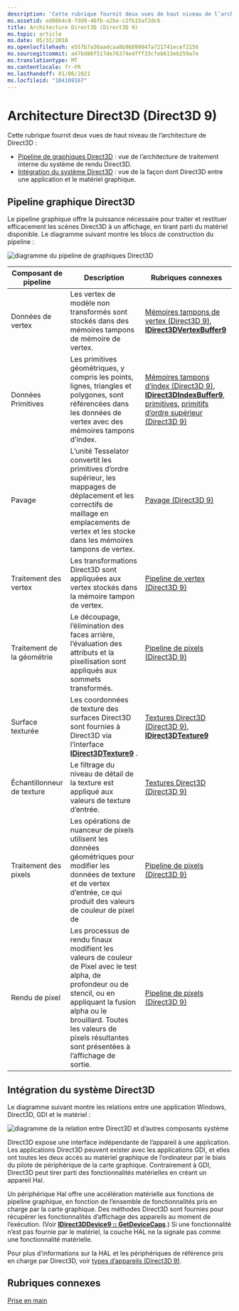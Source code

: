 ```yaml
---
description: 'Cette rubrique fournit deux vues de haut niveau de l’architecture de Direct3D :'
ms.assetid: ed08b4c8-fdd9-46fb-a2be-c2fb15af2dc6
title: Architecture Direct3D (Direct3D 9)
ms.topic: article
ms.date: 05/31/2018
ms.openlocfilehash: e557b7a36aadcaa8b96899047a721741ecef2156
ms.sourcegitcommit: a47bd86f517de76374e4fff33cfeb613eb259a7e
ms.translationtype: MT
ms.contentlocale: fr-FR
ms.lasthandoff: 01/06/2021
ms.locfileid: "104109167"
---
```

# <a name="direct3d-architecture-direct3d-9"></a>Architecture Direct3D (Direct3D 9)

Cette rubrique fournit deux vues de haut niveau de l’architecture de Direct3D :

-   [Pipeline de graphiques Direct3D](#direct3d-graphics-pipeline) : vue de l’architecture de traitement interne du système de rendu Direct3D.
-   [Intégration du système Direct3D](#direct3d-system-integration) : vue de la façon dont Direct3D entre une application et le matériel graphique.

## <a name="direct3d-graphics-pipeline"></a>Pipeline graphique Direct3D

Le pipeline graphique offre la puissance nécessaire pour traiter et restituer efficacement les scènes Direct3D à un affichage, en tirant parti du matériel disponible. Le diagramme suivant montre les blocs de construction du pipeline :

![diagramme du pipeline de graphiques Direct3D](images/blockdiag-graphics.png)



| Composant de pipeline  | Description                                                                                                                                                                                      | Rubriques connexes                                                                                                                                                                                             |
|---------------------|--------------------------------------------------------------------------------------------------------------------------------------------------------------------------------------------------|------------------------------------------------------------------------------------------------------------------------------------------------------------------------------------------------------------|
| Données de vertex         | Les vertex de modèle non transformés sont stockés dans des mémoires tampons de mémoire de vertex.                                                                                                                                | [Mémoires tampons de vertex (Direct3D 9)](vertex-buffers.md), [ **IDirect3DVertexBuffer9**](/windows/win32/api/d3d9helper/nn-d3d9helper-idirect3dvertexbuffer9)                                                                                                |
| Données Primitives      | Les primitives géométriques, y compris les points, lignes, triangles et polygones, sont référencées dans les données de vertex avec des mémoires tampons d’index.                                                                    | [Mémoires tampons d’index (Direct3D 9)](index-buffers.md), [**IDirect3DIndexBuffer9**](/windows/desktop/api), [primitives](primitives.md), [primitifs d’ordre supérieur (Direct3D 9)](higher-order-primitives.md) |
| Pavage        | L’unité Tesselator convertit les primitives d’ordre supérieur, les mappages de déplacement et les correctifs de maillage en emplacements de vertex et les stocke dans les mémoires tampons de vertex.                                      | [Pavage (Direct3D 9)](tessellation.md)                                                                                                                                                              |
| Traitement des vertex   | Les transformations Direct3D sont appliquées aux vertex stockés dans la mémoire tampon de vertex.                                                                                                                    | [Pipeline de vertex (Direct3D 9)](vertex-pipeline.md)                                                                                                                                                        |
| Traitement de la géométrie | Le découpage, l’élimination des faces arrière, l’évaluation des attributs et la pixellisation sont appliqués aux sommets transformés.                                                                                    | [Pipeline de pixels (Direct3D 9)](pixel-pipeline.md)                                                                                                                                                          |
| Surface texturée    | Les coordonnées de texture des surfaces Direct3D sont fournies à Direct3D via l’interface [**IDirect3DTexture9**](/windows/win32/api/d3d9helper/nn-d3d9helper-idirect3dtexture9) .                                                         | [Textures Direct3D (Direct3D 9)](direct3d-textures.md), [ **IDirect3DTexture9**](/windows/win32/api/d3d9helper/nn-d3d9helper-idirect3dtexture9)                                                                                                    |
| Échantillonneur de texture     | Le filtrage du niveau de détail de la texture est appliqué aux valeurs de texture d’entrée.                                                                                                                            | [Textures Direct3D (Direct3D 9)](direct3d-textures.md)                                                                                                                                                    |
| Traitement des pixels    | Les opérations de nuanceur de pixels utilisent les données géométriques pour modifier les données de texture et de vertex d’entrée, ce qui produit des valeurs de couleur de pixel de                                                                           | [Pipeline de pixels (Direct3D 9)](pixel-pipeline.md)                                                                                                                                                          |
| Rendu de pixel     | Les processus de rendu finaux modifient les valeurs de couleur de Pixel avec le test alpha, de profondeur ou de stencil, ou en appliquant la fusion alpha ou le brouillard. Toutes les valeurs de pixels résultantes sont présentées à l’affichage de sortie. | [Pipeline de pixels (Direct3D 9)](pixel-pipeline.md)                                                                                                                                                          |



 

## <a name="direct3d-system-integration"></a>Intégration du système Direct3D

Le diagramme suivant montre les relations entre une application Windows, Direct3D, GDI et le matériel :

![diagramme de la relation entre Direct3D et d’autres composants système](images/d3dsysint.png)

Direct3D expose une interface indépendante de l’appareil à une application. Les applications Direct3D peuvent exister avec les applications GDI, et elles ont toutes les deux accès au matériel graphique de l’ordinateur par le biais du pilote de périphérique de la carte graphique. Contrairement à GDI, Direct3D peut tirer parti des fonctionnalités matérielles en créant un appareil Hal.

Un périphérique Hal offre une accélération matérielle aux fonctions de pipeline graphique, en fonction de l’ensemble de fonctionnalités pris en charge par la carte graphique. Des méthodes Direct3D sont fournies pour récupérer les fonctionnalités d’affichage des appareils au moment de l’exécution. (Voir [**IDirect3DDevice9 :: GetDeviceCaps**](/windows/win32/api/d3d9helper/nf-d3d9helper-idirect3ddevice9-getdevicecaps).) Si une fonctionnalité n’est pas fournie par le matériel, la couche HAL ne la signale pas comme une fonctionnalité matérielle.

Pour plus d’informations sur la HAL et les périphériques de référence pris en charge par Direct3D, voir [types d’appareils (Direct3D 9)](device-types.md).

## <a name="related-topics"></a>Rubriques connexes

[Prise en main](getting-started.md)
